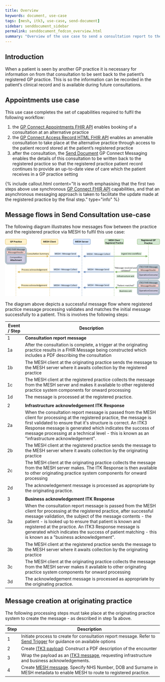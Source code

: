 ```yaml
---
title: Overview
keywords: document, use-case
tags: [mesh, itk3, use-case, send-document]
sidebar: senddocument_sidebar
permalink: senddocument_fedcon_overview.html
summary: "Overview of the use case to send a consultation report to the registered practice of a patient."
---
```


## Introduction ##

When a patient is seen by another GP practice it is necessary for information on from that consultation to be sent back to the patient’s registered GP practice. This is so the information can be recorded in the patient’s clinical record and is available during future consultations.


##  Appointments use case ##

This use case completes the set of capabilities required to fulfil the following workflow:

1.	the [GP Connect Appointments FHIR API](https://nhsconnect.github.io/gpconnect/appointments.html) enables booking of a consultation at an alternative practice
2.	the [GP Connect Access Record HTML FHIR API](https://developer.nhs.uk/apis/gpconnect-0-5-0/accessrecord.html) enables an amenable consultation to take place at the alternative practice through access to the patient record stored at the patient’s registered practice
3.	after the consultation, the [Send Document](senddocument.html) GP Connect Messaging enables the details of this consultation to be written back to the registered practice so that the registered practice patient record continues to provide an up-to-date view of care which the patient receives in a GP practice setting

{% include callout.html content="It is worth emphasising that the first two steps above use synchronous [GP Connect FHIR API](https://nhsconnect.github.io/gpconnect/) capabilities, and that an asynchronous messaging approach is taken to facilitate the update made at the registered practice by the final step." type="info" %}


## Message flows in Send Consultation use-case ##

The following diagram illustrates how messages flow between the practice and the registered practice via MESH to fulfil this use case:

![Consultation Sequence Diagram](images/senddocument/sequence.png "Message flow illustration") 

The diagram above depicts a successful message flow where registered practice message processing validates and matches the initial message successfully to a patient. This is involves the following steps:

| Event / Step | Description |
|------|-------------|
| 1    | **Consultation report message** |
| 1a   | After the consultation is complete, a trigger at the originating practice results in a FHIR Message being constructed which includes a PDF describing the consultation  |
| 1b   | The MESH client at the originating practice sends the message to the MESH server where it awaits collection by the registered practice |
| 1c   | The MESH client at the registered practice collects the message from the MESH server and makes it available to other registered practice system components for onward processing |
| 1d   | The message is processed at the registered practice. |
|      |      |
| 2    | **Infrastructure acknowledgement ITK Response** |
| 2a   | When the consultation report message is passed from the MESH client for processing at the registered practice, the message is first validated to ensure that it's structure is correct. An ITK3 Response message is generated which indicates the success of message processing at a technical level - this is known as an "infrastructure acknowledgement".  |
| 2b   | The MESH client at the registered practice sends the message to the MESH server where it awaits collection by the originating practice |
| 2c   | The MESH client at the originating practice collects the message from the MESH server  makes. The ITK Response is then available to other originating practice system components for onward processing |
| 2d   | The acknowledgement message is processed as appropriate by the originating practice.  |
|      |      |
| 3    | **Business acknowledgement ITK Response** |
| 3a   | When the consultation report message is passed from the MESH client for processing at the registered practice, after successful message validation, the subject of the message contents - the patient - is looked up to ensure that patient is known and registered at the practice. An ITK3 Response message is generated which indicates the success of patient matching - this is known as a "business acknowledgement".  |
| 3b   | The MESH client at the registered practice sends the message to the MESH server where it awaits collection by the originating practice |
| 3c   | The MESH client at the originating practice collects the message from the MESH server  makes it available to other originating practice system components for onward processing |
| 3d   | The acknowledgement message is processed as appropriate by the originating practice.  |

 
## Message creation at originating practice ##

The following processing steps must take place at the originating practice system to create the message - as described in step 1a above.

| Step | Description |
|------|-------------|
| 1   | Initiate process to create for consultation report message. Refer to [Send Trigger](senddocument_fedcon_trigger.html) for guidance on available options |	
| 2   | Create [ITK3 payload](senddocument_fedcon_payload.html): Construct a PDF description of the encounter |
| 3   | Wrap the payload as an [ITK3 message](senddocument_fedcon_itk3.html), requesting infrastructure and business acknowledgements. |
| 4   | Create [MESH message](senddocument_fedcon_mesh.html). Specify NHS Number, DOB and Surname in MESH metadata to enable MESH to route to registered practice. |
